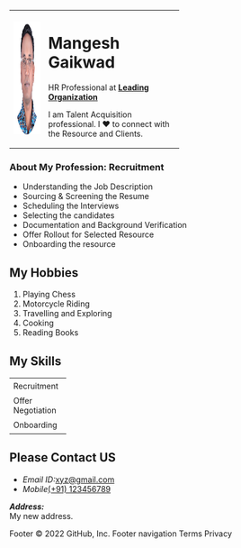 <html>

<body>
  <table style="width:60%">
    <tr>
      <td><img src="mangesh.png" width="200" height="200" alt="Mangesh Profile Picture"></td>
      <td>
        <h1> Mangesh Gaikwad </h1>
        <p>HR Professional at <strong><a href="demo">Leading Organization</a></strong></p>
        <p>I am Talent Acquisition professional. I ❤️ to connect with the Resource and Clients.</p>
      </td>
    </tr>
  </table>

  <h3>About My Profession: Recruitment</h3>
  <ul>
    <li>Understanding the Job Description</li>
    <li>Sourcing & Screening the Resume</li>
    <li>Scheduling the Interviews</li>
    <li>Selecting the candidates</li>
    <li>Documentation and Background Verification</li>
    <li>Offer Rollout for Selected Resource</li>
    <li>Onboarding the resource</li>
  </ul>

  <h2>My Hobbies</h2>
  <ol>
    <li>Playing Chess</li>
    <li>Motorcycle Riding</li>
    <li>Travelling and Exploring</li>
    <li>Cooking</li>
    <li>Reading Books</li>
  </ol>

  <h2>My Skills</h2>

  <table style="width:20%">
    <tr>
      <td>Recruitment</td>
      <td>⭐⭐⭐⭐⭐</td>
    </tr>
    <tr>
      <td>Offer Negotiation</td>
      <td>⭐⭐⭐⭐</td>
    </tr>
    <tr>
      <td>Onboarding</td>
      <td>⭐⭐⭐</td>
    </tr>
  </table>


  <h2>Please Contact US </h2>
  <ul>
    <li><em>Email ID:</em><a href="mailto:xyz@gmail.com">xyz@gmail.com</a></li>
    <li><em>Mobile</em><a href="tel: +91123456789">(+91) 123456789</a></li>
  </ul>
  <p><strong><em>Address:</em></strong><br>
    My new address.</p>

  

</body>

</html>
Footer
© 2022 GitHub, Inc.
Footer navigation
Terms
Privacy
